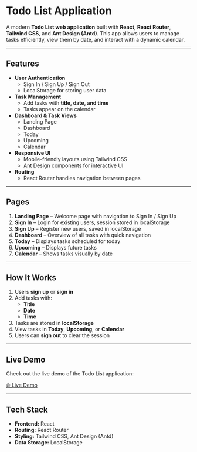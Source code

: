 # Todo List Application

A modern **Todo List web application** built with **React**, **React Router**, **Tailwind CSS**, and **Ant Design (Antd)**. This app allows users to manage tasks efficiently, view them by date, and interact with a dynamic calendar.

---

## Features

- **User Authentication**
  - Sign In / Sign Up / Sign Out
  - LocalStorage for storing user data
- **Task Management**
  - Add tasks with **title, date, and time**
  - Tasks appear on the calendar
- **Dashboard & Task Views**
  - Landing Page
  - Dashboard
  - Today
  - Upcoming
  - Calendar
- **Responsive UI**
  - Mobile-friendly layouts using Tailwind CSS
  - Ant Design components for interactive UI
- **Routing**
  - React Router handles navigation between pages

---

## Pages

1. **Landing Page** – Welcome page with navigation to Sign In / Sign Up  
2. **Sign In** – Login for existing users, session stored in localStorage  
3. **Sign Up** – Register new users, saved in localStorage  
4. **Dashboard** – Overview of all tasks with quick navigation  
5. **Today** – Displays tasks scheduled for today  
6. **Upcoming** – Displays future tasks  
7. **Calendar** – Shows tasks visually by date  

---

## How It Works

1. Users **sign up** or **sign in**  
2. Add tasks with:
   - **Title**  
   - **Date**  
   - **Time**  
3. Tasks are stored in **localStorage**  
4. View tasks in **Today**, **Upcoming**, or **Calendar**  
5. Users can **sign out** to clear the session  

---

## Live Demo

Check out the live demo of the Todo List application:  

[🌐 Live Demo]([https://your-demo-link-here.com](https://todo-list-git-main-rawans-projects-8c6a6375.vercel.app))  

---

## Tech Stack

- **Frontend:** React  
- **Routing:** React Router  
- **Styling:** Tailwind CSS, Ant Design (Antd)  
- **Data Storage:** LocalStorage  
